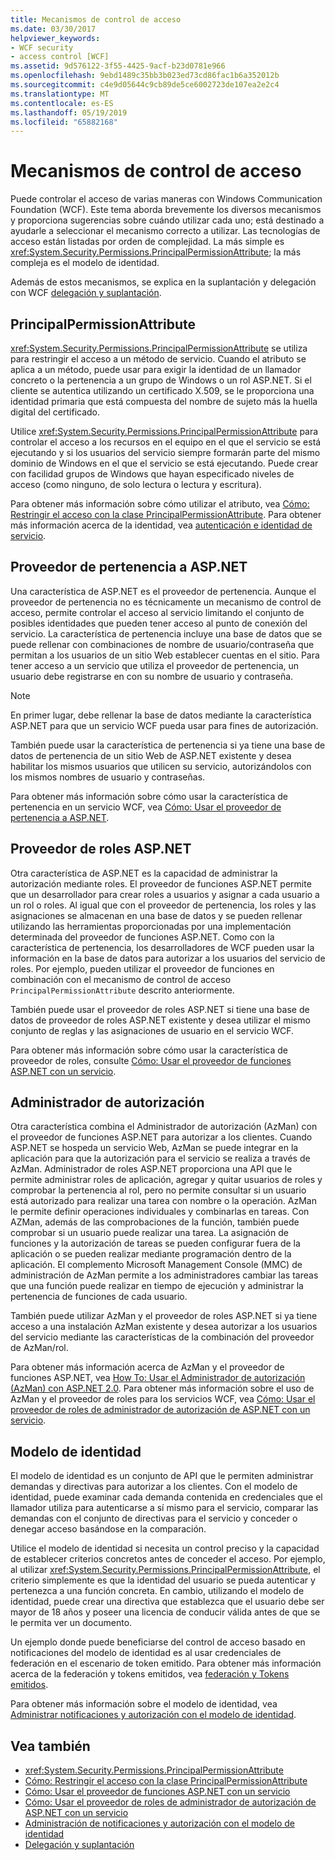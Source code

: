 ```yaml
---
title: Mecanismos de control de acceso
ms.date: 03/30/2017
helpviewer_keywords:
- WCF security
- access control [WCF]
ms.assetid: 9d576122-3f55-4425-9acf-b23d0781e966
ms.openlocfilehash: 9ebd1489c35bb3b023ed73cd86fac1b6a352012b
ms.sourcegitcommit: c4e9d05644c9cb89de5ce6002723de107ea2e2c4
ms.translationtype: MT
ms.contentlocale: es-ES
ms.lasthandoff: 05/19/2019
ms.locfileid: "65882168"
---
```

# <a name="access-control-mechanisms"></a>Mecanismos de control de acceso
Puede controlar el acceso de varias maneras con Windows Communication Foundation (WCF). Este tema aborda brevemente los diversos mecanismos y proporciona sugerencias sobre cuándo utilizar cada uno; está destinado a ayudarle a seleccionar el mecanismo correcto a utilizar. Las tecnologías de acceso están listadas por orden de complejidad. La más simple es <xref:System.Security.Permissions.PrincipalPermissionAttribute>; la más compleja es el modelo de identidad.  
  
 Además de estos mecanismos, se explica en la suplantación y delegación con WCF [delegación y suplantación](../../../../docs/framework/wcf/feature-details/delegation-and-impersonation-with-wcf.md).  
  
## <a name="principalpermissionattribute"></a>PrincipalPermissionAttribute  
 <xref:System.Security.Permissions.PrincipalPermissionAttribute> se utiliza para restringir el acceso a un método de servicio. Cuando el atributo se aplica a un método, puede usar para exigir la identidad de un llamador concreto o la pertenencia a un grupo de Windows o un rol ASP.NET. Si el cliente se autentica utilizando un certificado X.509, se le proporciona una identidad primaria que está compuesta del nombre de sujeto más la huella digital del certificado.  
  
 Utilice <xref:System.Security.Permissions.PrincipalPermissionAttribute> para controlar el acceso a los recursos en el equipo en el que el servicio se está ejecutando y si los usuarios del servicio siempre formarán parte del mismo dominio de Windows en el que el servicio se está ejecutando. Puede crear con facilidad grupos de Windows que hayan especificado niveles de acceso (como ninguno, de solo lectura o lectura y escritura).  
  
 Para obtener más información sobre cómo utilizar el atributo, vea [Cómo: Restringir el acceso con la clase PrincipalPermissionAttribute](../../../../docs/framework/wcf/how-to-restrict-access-with-the-principalpermissionattribute-class.md). Para obtener más información acerca de la identidad, vea [autenticación e identidad de servicio](../../../../docs/framework/wcf/feature-details/service-identity-and-authentication.md).  
  
## <a name="aspnet-membership-provider"></a>Proveedor de pertenencia a ASP.NET  
 Una característica de ASP.NET es el proveedor de pertenencia. Aunque el proveedor de pertenencia no es técnicamente un mecanismo de control de acceso, permite controlar el acceso al servicio limitando el conjunto de posibles identidades que pueden tener acceso al punto de conexión del servicio. La característica de pertenencia incluye una base de datos que se puede rellenar con combinaciones de nombre de usuario/contraseña que permitan a los usuarios de un sitio Web establecer cuentas en el sitio. Para tener acceso a un servicio que utiliza el proveedor de pertenencia, un usuario debe registrarse en con su nombre de usuario y contraseña.  
  
> [!NOTE]
>  En primer lugar, debe rellenar la base de datos mediante la característica ASP.NET para que un servicio WCF pueda usar para fines de autorización.  
  
 También puede usar la característica de pertenencia si ya tiene una base de datos de pertenencia de un sitio Web de ASP.NET existente y desea habilitar los mismos usuarios que utilicen su servicio, autorizándolos con los mismos nombres de usuario y contraseñas.  
  
 Para obtener más información sobre cómo usar la característica de pertenencia en un servicio WCF, vea [Cómo: Usar el proveedor de pertenencia a ASP.NET](../../../../docs/framework/wcf/feature-details/how-to-use-the-aspnet-membership-provider.md).  
  
## <a name="aspnet-role-provider"></a>Proveedor de roles ASP.NET  
 Otra característica de ASP.NET es la capacidad de administrar la autorización mediante roles. El proveedor de funciones ASP.NET permite que un desarrollador para crear roles a usuarios y asignar a cada usuario a un rol o roles. Al igual que con el proveedor de pertenencia, los roles y las asignaciones se almacenan en una base de datos y se pueden rellenar utilizando las herramientas proporcionadas por una implementación determinada del proveedor de funciones ASP.NET. Como con la característica de pertenencia, los desarrolladores de WCF pueden usar la información en la base de datos para autorizar a los usuarios del servicio de roles. Por ejemplo, pueden utilizar el proveedor de funciones en combinación con el mecanismo de control de acceso `PrincipalPermissionAttribute` descrito anteriormente.  
  
 También puede usar el proveedor de roles ASP.NET si tiene una base de datos de proveedor de roles ASP.NET existente y desea utilizar el mismo conjunto de reglas y las asignaciones de usuario en el servicio WCF.  
  
 Para obtener más información sobre cómo usar la característica de proveedor de roles, consulte [Cómo: Usar el proveedor de funciones ASP.NET con un servicio](../../../../docs/framework/wcf/feature-details/how-to-use-the-aspnet-role-provider-with-a-service.md).  
  
## <a name="authorization-manager"></a>Administrador de autorización  
 Otra característica combina el Administrador de autorización (AzMan) con el proveedor de funciones ASP.NET para autorizar a los clientes. Cuando ASP.NET se hospeda un servicio Web, AzMan se puede integrar en la aplicación para que la autorización para el servicio se realiza a través de AzMan. Administrador de roles ASP.NET proporciona una API que le permite administrar roles de aplicación, agregar y quitar usuarios de roles y comprobar la pertenencia al rol, pero no permite consultar si un usuario está autorizado para realizar una tarea con nombre o la operación. AzMan le permite definir operaciones individuales y combinarlas en tareas. Con AZMan, además de las comprobaciones de la función, también puede comprobar si un usuario puede realizar una tarea. La asignación de funciones y la autorización de tareas se pueden configurar fuera de la aplicación o se pueden realizar mediante programación dentro de la aplicación. El complemento Microsoft Management Console (MMC) de administración de AzMan permite a los administradores cambiar las tareas que una función puede realizar en tiempo de ejecución y administrar la pertenencia de funciones de cada usuario.  
  
 También puede utilizar AzMan y el proveedor de roles ASP.NET si ya tiene acceso a una instalación AzMan existente y desea autorizar a los usuarios del servicio mediante las características de la combinación del proveedor de AzMan/rol.  
  
 Para obtener más información acerca de AzMan y el proveedor de funciones ASP.NET, vea [How To: Usar el Administrador de autorización (AzMan) con ASP.NET 2.0](https://go.microsoft.com/fwlink/?LinkId=88951). Para obtener más información sobre el uso de AzMan y el proveedor de roles para los servicios WCF, vea [Cómo: Usar el proveedor de roles de administrador de autorización de ASP.NET con un servicio](../../../../docs/framework/wcf/feature-details/how-to-use-the-aspnet-authorization-manager-role-provider-with-a-service.md).  
  
## <a name="identity-model"></a>Modelo de identidad  
 El modelo de identidad es un conjunto de API que le permiten administrar demandas y directivas para autorizar a los clientes. Con el modelo de identidad, puede examinar cada demanda contenida en credenciales que el llamador utiliza para autenticarse a sí mismo para el servicio, comparar las demandas con el conjunto de directivas para el servicio y conceder o denegar acceso basándose en la comparación.  
  
 Utilice el modelo de identidad si necesita un control preciso y la capacidad de establecer criterios concretos antes de conceder el acceso. Por ejemplo, al utilizar <xref:System.Security.Permissions.PrincipalPermissionAttribute>, el criterio simplemente es que la identidad del usuario se pueda autenticar y pertenezca a una función concreta. En cambio, utilizando el modelo de identidad, puede crear una directiva que establezca que el usuario debe ser mayor de 18 años y poseer una licencia de conducir válida antes de que se le permita ver un documento.  
  
 Un ejemplo donde puede beneficiarse del control de acceso basado en notificaciones del modelo de identidad es al usar credenciales de federación en el escenario de token emitido. Para obtener más información acerca de la federación y tokens emitidos, vea [federación y Tokens emitidos](../../../../docs/framework/wcf/feature-details/federation-and-issued-tokens.md).  
  
 Para obtener más información sobre el modelo de identidad, vea [Administrar notificaciones y autorización con el modelo de identidad](../../../../docs/framework/wcf/feature-details/managing-claims-and-authorization-with-the-identity-model.md).  
  
## <a name="see-also"></a>Vea también

- <xref:System.Security.Permissions.PrincipalPermissionAttribute>
- [Cómo: Restringir el acceso con la clase PrincipalPermissionAttribute](../../../../docs/framework/wcf/how-to-restrict-access-with-the-principalpermissionattribute-class.md)
- [Cómo: Usar el proveedor de funciones ASP.NET con un servicio](../../../../docs/framework/wcf/feature-details/how-to-use-the-aspnet-role-provider-with-a-service.md)
- [Cómo: Usar el proveedor de roles de administrador de autorización de ASP.NET con un servicio](../../../../docs/framework/wcf/feature-details/how-to-use-the-aspnet-authorization-manager-role-provider-with-a-service.md)
- [Administración de notificaciones y autorización con el modelo de identidad](../../../../docs/framework/wcf/feature-details/managing-claims-and-authorization-with-the-identity-model.md)
- [Delegación y suplantación](../../../../docs/framework/wcf/feature-details/delegation-and-impersonation-with-wcf.md)

